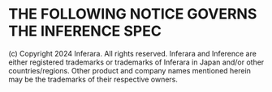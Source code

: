 # THE FOLLOWING NOTICE GOVERNS THE INFERENCE SPEC

(c) Copyright 2024 Inferara. All rights reserved. Inferara and Inference are either registered trademarks or trademarks of Inferara in Japan and/or other countries/regions. Other product and company names mentioned herein may be the trademarks of their respective owners.
